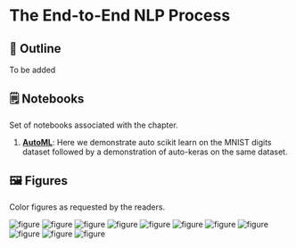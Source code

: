 # The End-to-End NLP Process

## 🔖 Outline

To be added


## 🗒️ Notebooks

Set of notebooks associated with the chapter. 

1. **[AutoML](https://github.com/practical-nlp/practical-nlp/blob/master/Ch11/01_AutoML_Demo.ipynb)**: Here we demonstrate auto scikit learn on the MNIST digits dataset followed by a demonstration of auto-keras on the same dataset.

## 🖼️ Figures

Color figures as requested by the readers. 

![figure](https://github.com/practical-nlp/practical-nlp-figures/raw/master/figures/11-1.png)
![figure](https://github.com/practical-nlp/practical-nlp-figures/raw/master/figures/11-2.png)
![figure](https://github.com/practical-nlp/practical-nlp-figures/raw/master/figures/11-3.png)
![figure](https://github.com/practical-nlp/practical-nlp-figures/raw/master/figures/11-4.png)
![figure](https://github.com/practical-nlp/practical-nlp-figures/raw/master/figures/11-5.png)
![figure](https://github.com/practical-nlp/practical-nlp-figures/raw/master/figures/11-6.png)
![figure](https://github.com/practical-nlp/practical-nlp-figures/raw/master/figures/11-7.png)
![figure](https://github.com/practical-nlp/practical-nlp-figures/raw/master/figures/11-8.png)
![figure](https://github.com/practical-nlp/practical-nlp-figures/raw/master/figures/11-9.png)
![figure](https://github.com/practical-nlp/practical-nlp-figures/raw/master/figures/11-10.png)
![figure](https://github.com/practical-nlp/practical-nlp-figures/raw/master/figures/11-11.png)

